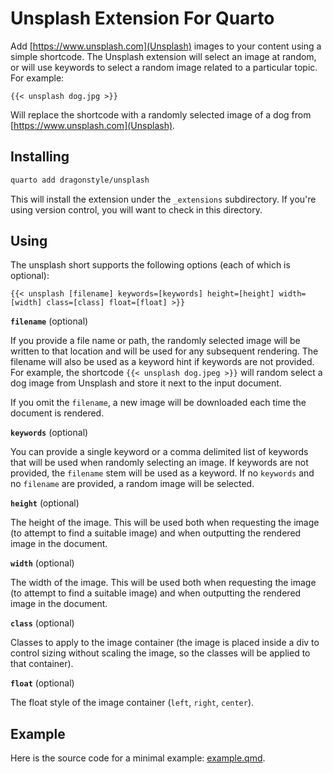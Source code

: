 # Unsplash Extension For Quarto

Add [https://www.unsplash.com](Unsplash) images to your content using a simple shortcode. The Unsplash extension will select an image at random, or will use keywords to select a random image related to a particular topic. For example:

```         
{{< unsplash dog.jpg >}}
```

Will replace the shortcode with a randomly selected image of a dog from [https://www.unsplash.com](Unsplash).

## Installing

``` bash
quarto add dragonstyle/unsplash
```

This will install the extension under the `_extensions` subdirectory. If you're using version control, you will want to check in this directory.

## Using

The unsplash short supports the following options (each of which is optional):

```         
{{< unsplash [filename] keywords=[keywords] height=[height] width=[width] class=[class] float=[float] >}}
```

**`filename`** (optional)

If you provide a file name or path, the randomly selected image will be written to that location and will be used for any subsequent rendering. The filename will also be used as a keyword hint if keywords are not provided. For example, the shortcode `{{< unsplash dog.jpeg >}}` will random select a dog image from Unsplash and store it next to the input document.

If you omit the `filename`, a new image will be downloaded each time the document is rendered.

**`keywords`** (optional)

You can provide a single keyword or a comma delimited list of keywords that will be used when randomly selecting an image. If keywords are not provided, the `filename` stem will be used as a keyword. If no `keywords` and no `filename` are provided, a random image will be selected.

**`height`** (optional)

The height of the image. This will be used both when requesting the image (to attempt to find a suitable image) and when outputting the rendered image in the document.

**`width`** (optional)

The width of the image. This will be used both when requesting the image (to attempt to find a suitable image) and when outputting the rendered image in the document.

**`class`** (optional)

Classes to apply to the image container (the image is placed inside a div to control sizing without scaling the image, so the classes will be applied to that container).

**`float`** (optional)

The float style of the image container (`left`, `right`, `center`).

## Example

Here is the source code for a minimal example: [example.qmd](example.qmd).
